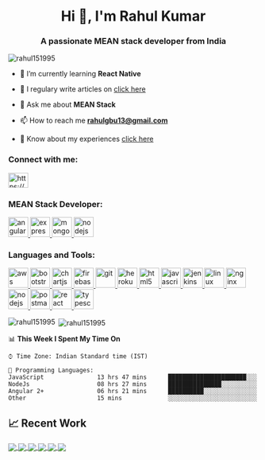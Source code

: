 <h1 align="center">Hi 👋, I'm Rahul Kumar</h1>
<h3 align="center">A passionate MEAN stack developer from India</h3>

<p align="left"> <img src="https://komarev.com/ghpvc/?username=rahul151995&label=Profile%20views&color=0e75b6&style=flat" alt="rahul151995" /> </p>

- 🌱 I’m currently learning **React Native**

 <!---     - 👨‍💻 You can also check out my portfolio at []()    --->

- 📝 I regulary write articles on [click here](http://dynamic-component.surge.sh/)

- 💬 Ask me about **MEAN Stack**

- 📫 How to reach me **rahulgbu13@gmail.com**

- 📄 Know about my experiences [click here](http://about-rahul.surge.sh/)

<h3 align="left">Connect with me:</h3>
<p align="left">
<a href="https://www.linkedin.com/in/rahul-kumar-87451486" target="blank"><img align="center" src="https://cdn.jsdelivr.net/npm/simple-icons@3.0.1/icons/linkedin.svg" alt="https://www.linkedin.com/in/rahul-kumar-87451486" height="30" width="40" /></a>
</p>

<h3 align="left">MEAN Stack Developer:</h3>
<p align="left"> <a href="https://angular.io" target="_blank"> <img src="https://devicons.github.io/devicon/devicon.git/icons/angularjs/angularjs-original.svg" alt="angularjs" width="40" height="40"/> </a> <a href="https://expressjs.com" target="_blank"> <img src="https://devicons.github.io/devicon/devicon.git/icons/express/express-original-wordmark.svg" alt="express" width="40" height="40"/> </a> <a href="https://www.mongodb.com/" target="_blank"> <img src="https://devicons.github.io/devicon/devicon.git/icons/mongodb/mongodb-original-wordmark.svg" alt="mongodb" width="40" height="40"/> </a> <a href="https://nodejs.org" target="_blank"> <img src="https://devicons.github.io/devicon/devicon.git/icons/nodejs/nodejs-original-wordmark.svg" alt="nodejs" width="40" height="40"/> </a> </p>

<h3 align="left">Languages and Tools:</h3>
<p align="left"> <a href="https://aws.amazon.com" target="_blank"> <img src="https://devicons.github.io/devicon/devicon.git/icons/amazonwebservices/amazonwebservices-original-wordmark.svg" alt="aws" width="40" height="40"/> </a> <a href="https://getbootstrap.com" target="_blank"> <img src="https://devicons.github.io/devicon/devicon.git/icons/bootstrap/bootstrap-plain.svg" alt="bootstrap" width="40" height="40"/> </a> <a href="https://www.chartjs.org" target="_blank"> <img src="https://www.chartjs.org/media/logo-title.svg" alt="chartjs" width="40" height="40"/> </a> <a href="https://firebase.google.com/" target="_blank"> <img src="https://www.vectorlogo.zone/logos/firebase/firebase-icon.svg" alt="firebase" width="40" height="40"/> </a> <a href="https://git-scm.com/" target="_blank"> <img src="https://www.vectorlogo.zone/logos/git-scm/git-scm-icon.svg" alt="git" width="40" height="40"/> </a> <a href="https://heroku.com" target="_blank"> <img src="https://www.vectorlogo.zone/logos/heroku/heroku-icon.svg" alt="heroku" width="40" height="40"/> </a> <a href="https://www.w3.org/html/" target="_blank"> <img src="https://devicons.github.io/devicon/devicon.git/icons/html5/html5-original-wordmark.svg" alt="html5" width="40" height="40"/> </a> <a href="https://developer.mozilla.org/en-US/docs/Web/JavaScript" target="_blank"> <img src="https://devicons.github.io/devicon/devicon.git/icons/javascript/javascript-original.svg" alt="javascript" width="40" height="40"/> </a> <a href="https://www.jenkins.io" target="_blank"> <img src="https://www.vectorlogo.zone/logos/jenkins/jenkins-icon.svg" alt="jenkins" width="40" height="40"/> </a> <a href="https://www.linux.org/" target="_blank"> <img src="https://devicons.github.io/devicon/devicon.git/icons/linux/linux-original.svg" alt="linux" width="40" height="40"/> </a> <a href="https://www.nginx.com" target="_blank"> <img src="https://devicons.github.io/devicon/devicon.git/icons/nginx/nginx-original.svg" alt="nginx" width="40" height="40"/> </a> <a href="https://nodejs.org" target="_blank"> <img src="https://devicons.github.io/devicon/devicon.git/icons/nodejs/nodejs-original-wordmark.svg" alt="nodejs" width="40" height="40"/> </a> <a href="https://postman.com" target="_blank"> <img src="https://www.vectorlogo.zone/logos/getpostman/getpostman-icon.svg" alt="postman" width="40" height="40"/> </a> <a href="https://reactjs.org/" target="_blank"> <img src="https://devicons.github.io/devicon/devicon.git/icons/react/react-original-wordmark.svg" alt="react" width="40" height="40"/> </a> <a href="https://www.typescriptlang.org/" target="_blank"> <img src="https://devicons.github.io/devicon/devicon.git/icons/typescript/typescript-original.svg" alt="typescript" width="40" height="40"/> </a> </p>

<p><img align="left" src="https://github-readme-stats.vercel.app/api/top-langs?username=rahul151995&show_icons=true&locale=en&layout=compact" alt="rahul151995" /></p>

<p>&nbsp;<img align="center" src="https://github-readme-stats.vercel.app/api?username=rahul151995&show_icons=true&locale=en" alt="rahul151995" /></p>


📊 **This Week I Spent My Time On** 

```text
⌚︎ Time Zone: Indian Standard time (IST)

💬 Programming Languages: 
JavaScript               13 hrs 47 mins      ██████████████████████░░░  
NodeJs                   08 hrs 27 mins      ███████████████░░░░░░░░░░  
Angular 2+               06 hrs 21 mins      ██████████░░░░░░░░░░░░░░░  
Other                    15 mins             ░░░░░░░░░░░░░░░░░░░░░░░░░  

```



## &#x1f4c8; Recent Work

<a href="https://github.com/Rahul151995/chatRoomAngular">
  <img align="center" src="https://github-readme-stats.vercel.app/api/pin/?username=Rahul151995&repo=chatRoomAngular&title_color=ffffff&text_color=c9cacc&icon_color=2bbc8a&bg_color=1d1f21" />
</a>

<a href="https://github.com/Rahul151995/chatRoomNode">
  <img align="center" src="https://github-readme-stats.vercel.app/api/pin/?username=Rahul151995&repo=chatRoomNode&language=javascript&title_color=ffffff&text_color=c9cacc&icon_color=2bbc8a&bg_color=1d1f21" />
</a>  

<a href="https://github.com/Rahul151995/NodeTypeScript">
  <img align="center" src="https://github-readme-stats.vercel.app/api/pin/?username=Rahul151995&repo=NodeTypeScript&discription_hide=false&title_color=ffffff&text_color=c9cacc&icon_color=2bbc8a&bg_color=1d1f21" />
</a>  

<a href="https://github.com/Rahul151995/nodeTsGeoLocation">
  <img align="center" src="https://github-readme-stats.vercel.app/api/pin/?username=Rahul151995&repo=nodeTsGeoLocation&discription_hide=false&title_color=ffffff&text_color=c9cacc&icon_color=2bbc8a&bg_color=1d1f21" />
</a>  

<a href="https://github.com/Rahul151995/DataStructureInJavaScript">
  <img align="center" src="https://github-readme-stats.vercel.app/api/pin/?username=Rahul151995&repo=DataStructureInJavaScript&discription_hide=false&title_color=ffffff&text_color=c9cacc&icon_color=2bbc8a&bg_color=1d1f21" />
</a> 

<a href="https://github.com/Rahul151995/html-css3-bootstrap4">
  <img align="center" src="https://github-readme-stats.vercel.app/api/pin/?username=Rahul151995&repo=html-css3-bootstrap4&discription_hide=false&title_color=ffffff&text_color=c9cacc&icon_color=2bbc8a&bg_color=1d1f21" />
</a> 




